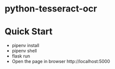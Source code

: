 # python-tesseract-ocr

# Quick Start
- pipenv install
- pipenv shell
- flask run
- Open the page in browser http://localhost:5000
